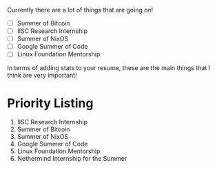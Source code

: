 Currently there are a lot of things that are going on!

- [ ] Summer of Bitcoin
- [ ] IISC Research Internship
- [ ] Summer of NixOS
- [ ] Google Summer of Code
- [ ] Linux Foundation Mentorship

In terms of adding stats to your resume, these are the main things that I think are very important!
# Priority Listing
1. IISC Research Internship
2. Summer of Bitcoin
3. Summer of NixOS
4. Google Summer of Code
5. Linux Foundation Mentorship
6. Nethermind Internship for the Summer
